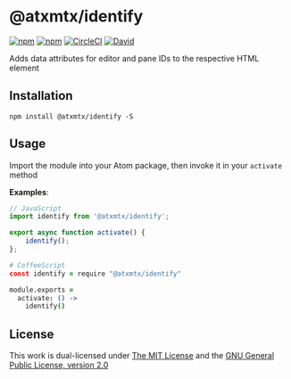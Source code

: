 # @atxmtx/identify

[![npm](https://flat.badgen.net/npm/license/@atxmtx/identify)](https://www.npmjs.org/package/@atxmtx/identify)
[![npm](https://flat.badgen.net/npm/v/@atxmtx/identify)](https://www.npmjs.org/package/@atxmtx/identify)
[![CircleCI](https://flat.badgen.net/circleci/github/atxmtx/identify)](https://circleci.com/gh/atxmtx/identify)
[![David](https://flat.badgen.net/david/dep/atxmtx/identify)](https://david-dm.org/atxmtx/identify)

Adds data attributes for editor and pane IDs to the respective HTML element

## Installation

`npm install @atxmtx/identify -S`

## Usage

Import the module into your Atom package, then invoke it in your `activate` method

**Examples**:

```js
// JavaScript
import identify from '@atxmtx/identify';

export async function activate() {
    identify();
};
```

```coffee
# CoffeeScript
const identify = require "@atxmtx/identify"

module.exports =
  activate: () ->
    identify()
```

## License

This work is dual-licensed under [The MIT License](https://opensource.org/licenses/MIT) and the [GNU General Public License, version 2.0](https://opensource.org/licenses/GPL-2.0)
